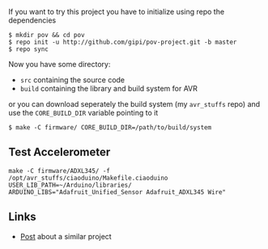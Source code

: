 If you want to try this project you have to initialize using repo
the dependencies

```
$ mkdir pov && cd pov
$ repo init -u http://github.com/gipi/pov-project.git -b master
$ repo sync
```

Now you have some directory:

 - ``src`` containing the source code
 - ``build`` containing the library and build system for AVR

or you can download seperately the build system (my ``avr_stuffs`` repo)
and use the ``CORE_BUILD_DIR`` variable pointing to it

    $ make -C firmware/ CORE_BUILD_DIR=/path/to/build/system

## Test Accelerometer

    make -C firmware/ADXL345/ -f /opt/avr_stuffs/ciaoduino/Makefile.ciaoduino USER_LIB_PATH=~/Arduino/libraries/  ARDUINO_LIBS="Adafruit_Unified_Sensor Adafruit_ADXL345 Wire"

## Links

 - [Post](http://ao2.it/en/blog/2014/04/16/jmp-rope-theory-and-software) about a similar project
